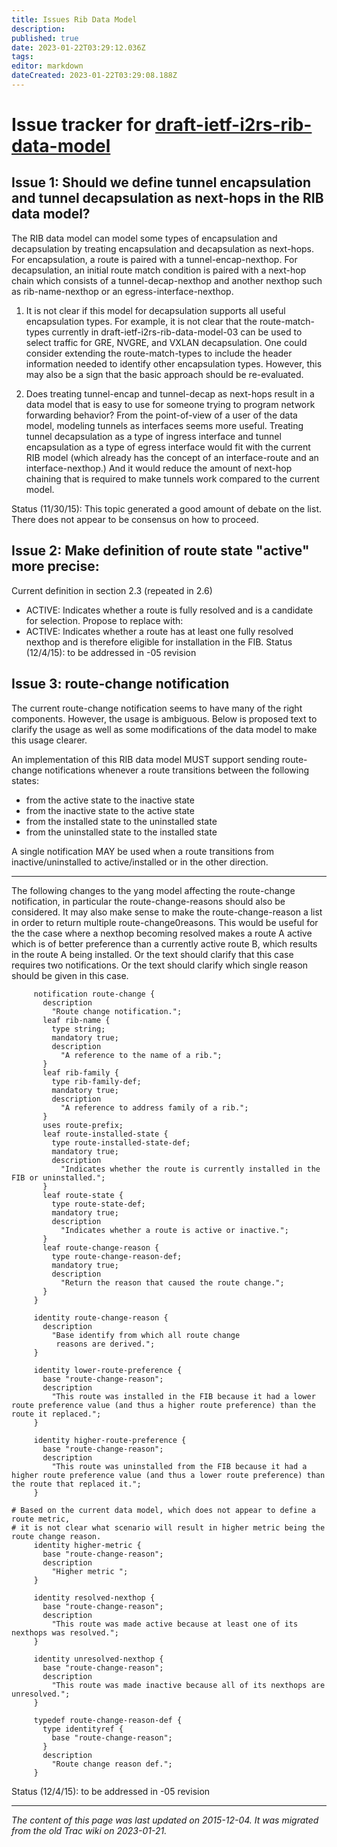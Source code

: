 ```yaml
---
title: Issues Rib Data Model
description: 
published: true
date: 2023-01-22T03:29:12.036Z
tags: 
editor: markdown
dateCreated: 2023-01-22T03:29:08.188Z
---
```


# Issue tracker for [draft-ietf-i2rs-rib-data-model](http://tools.ietf.org/html/draft-ietf-i2rs-rib-data-model) 
## Issue 1: Should we define tunnel encapsulation and tunnel decapsulation as next-hops in the RIB data model?
The RIB data model can model some types of encapsulation and decapsulation by treating encapsulation and decapsulation as next-hops. For encapsulation, a route is paired with a tunnel-encap-nexthop. For decapsulation, an initial route match condition is paired with a next-hop chain which consists of a tunnel-decap-nexthop and another nexthop such as rib-name-nexthop or an egress-interface-nexthop.

1) It is not clear if this model for decapsulation supports all useful encapsulation types. For example, it is not clear that the route-match-types currently in draft-ietf-i2rs-rib-data-model-03 can be used to select traffic for GRE, NVGRE, and VXLAN decapsulation. One could consider extending the route-match-types to include the header information needed to identify other encapsulation types. However, this may also be a sign that the basic approach should be re-evaluated.

2) Does treating tunnel-encap and tunnel-decap as next-hops result in a data model that is easy to use for someone trying to program network forwarding behavior? From the point-of-view of a user of the data model, modeling tunnels as interfaces seems more useful. Treating tunnel decapsulation as a type of ingress interface and tunnel encapsulation as a type of egress interface would fit with the current RIB model (which already has the concept of an interface-route and an interface-nexthop.) And it would reduce the amount of next-hop chaining that is required to make tunnels work compared to the current model.

Status (11/30/15): This topic generated a good amount of debate on the list. There does not appear to be consensus on how to proceed.

## Issue 2: Make definition of route state "active" more precise:
Current definition in section 2.3 (repeated in 2.6)
- ACTIVE: Indicates whether a route is fully resolved and is a candidate for selection.
Propose to replace with:
- ACTIVE: Indicates whether a route has at least one fully resolved nexthop and is therefore eligible for installation in the FIB.
Status (12/4/15): to be addressed in -05 revision

## Issue 3: route-change notification
The current route-change notification seems to have many of the right components. However, the usage is ambiguous. Below is proposed text to clarify the usage as well as some modifications of the data model to make this usage clearer.

An implementation of this RIB data model MUST support sending route-change notifications whenever a route transitions between the following states:

- from the active state to the inactive state
- from the inactive state to the active state
- from the installed state to the uninstalled state
- from the uninstalled state to the installed state

A single notification MAY be used when a route transitions from inactive/uninstalled to active/installed or in the other direction.

---
The following changes to the yang model affecting the route-change notification, in particular the route-change-reasons should also be considered. It may also make sense to make the route-change-reason a list in order to return multiple route-change0reasons. This would be useful for the the case where a nexthop becoming resolved makes a route A active which is of better preference than a currently active route B, which results in the route A being installed. Or the text should clarify that this case requires two notifications. Or the text should clarify which single reason should be given in this case.
```
     notification route-change {
       description
         "Route change notification.";
       leaf rib-name {
         type string;
         mandatory true;
         description
           "A reference to the name of a rib.";
       }
       leaf rib-family {
         type rib-family-def;
         mandatory true;
         description
           "A reference to address family of a rib.";
       }
       uses route-prefix;
       leaf route-installed-state {
         type route-installed-state-def;
         mandatory true;
         description
           "Indicates whether the route is currently installed in the FIB or uninstalled.";
       }
       leaf route-state {
         type route-state-def;
         mandatory true;
         description
           "Indicates whether a route is active or inactive.";
       }
       leaf route-change-reason {
         type route-change-reason-def;
         mandatory true;
         description
           "Return the reason that caused the route change.";
       }
     }
	 
     identity route-change-reason {
       description
         "Base identify from which all route change
          reasons are derived.";
     }

     identity lower-route-preference {
       base "route-change-reason";
       description
         "This route was installed in the FIB because it had a lower route preference value (and thus a higher route preference) than the route it replaced.";
     }
	 
     identity higher-route-preference {
       base "route-change-reason";
       description
         "This route was uninstalled from the FIB because it had a higher route preference value (and thus a lower route preference) than the route that replaced it.";
     }
	 
# Based on the current data model, which does not appear to define a route metric,
# it is not clear what scenario will result in higher metric being the route change reason.
     identity higher-metric {
       base "route-change-reason";
       description
         "Higher metric ";
     }

     identity resolved-nexthop {
       base "route-change-reason";
       description
         "This route was made active because at least one of its nexthops was resolved.";
     }

     identity unresolved-nexthop {
       base "route-change-reason";
       description
         "This route was made inactive because all of its nexthops are unresolved.";
     }

     typedef route-change-reason-def {
       type identityref {
         base "route-change-reason";
       }
       description
         "Route change reason def.";
     }
``` 
Status (12/4/15): to be addressed in -05 revision
&nbsp;
&nbsp;
&nbsp;

---

*The content of this page was last updated on 2015-12-04. It was migrated from the old Trac wiki on 2023-01-21.*